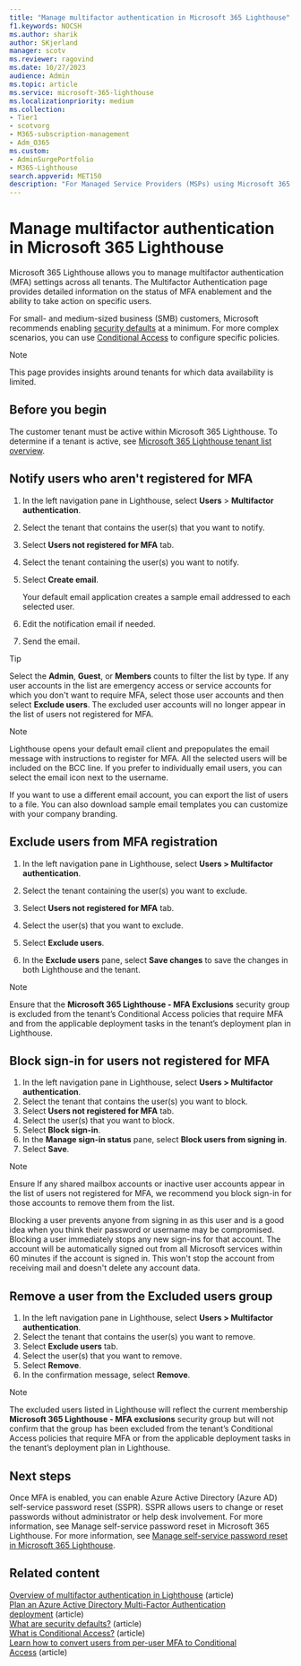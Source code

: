 ```yaml
---
title: "Manage multifactor authentication in Microsoft 365 Lighthouse"
f1.keywords: NOCSH
ms.author: sharik
author: SKjerland
manager: scotv
ms.reviewer: ragovind
ms.date: 10/27/2023
audience: Admin
ms.topic: article
ms.service: microsoft-365-lighthouse
ms.localizationpriority: medium
ms.collection:
- Tier1
- scotvorg
- M365-subscription-management
- Adm_O365
ms.custom:
- AdminSurgePortfolio
- M365-Lighthouse                         
search.appverid: MET150
description: "For Managed Service Providers (MSPs) using Microsoft 365 Lighthouse, learn how to manage multifactor authentication."
---
```


# Manage multifactor authentication in Microsoft 365 Lighthouse

Microsoft 365 Lighthouse allows you to manage multifactor authentication (MFA) settings across all tenants. The Multifactor Authentication page provides detailed information on the status of MFA enablement and the ability to take action on specific users.

For small- and medium-sized business (SMB) customers, Microsoft recommends enabling [security defaults](/azure/active-directory/fundamentals/concept-fundamentals-security-defaults) at a minimum. For more complex scenarios, you can use [Conditional Access](/azure/active-directory/conditional-access/overview) to configure specific policies.

> [!NOTE]
> This page provides insights around tenants for which data availability is limited.

## Before you begin

The customer tenant must be active within Microsoft 365 Lighthouse. To determine if a tenant is active, see [Microsoft 365 Lighthouse tenant list overview](m365-lighthouse-tenant-list-overview.md).

## Notify users who aren't registered for MFA

1. In the left navigation pane in Lighthouse, select **Users** \> **Multifactor authentication**.

2. Select the tenant that contains the user(s) that you want to notify.

3. Select **Users not registered for MFA** tab.

4. Select the tenant containing the user(s) you want to notify.

5. Select **Create email**.

    Your default email application creates a sample email addressed to each selected user.

6. Edit the notification email if needed.

7. Send the email.

> [!TIP]
> Select the **Admin**, **Guest**, or **Members** counts to filter the list by type. If any user accounts in the list are emergency access or service accounts for which you don't want to require MFA, select those user accounts and then select **Exclude users**. The excluded user accounts will no longer appear in the list of users not registered for MFA.

> [!NOTE]
> Lighthouse opens your default email client and prepopulates the email message with instructions to register for MFA. All the selected users will be included on the BCC line. If you prefer to individually email users, you can select the email icon next to the username.
>
> If you want to use a different email account, you can export the list of users to a file. You can also download sample email templates you can customize with your company branding.

## Exclude users from MFA registration

1. In the left navigation pane in Lighthouse, select **Users \> Multifactor authentication**.

2. Select the tenant containing the user(s) you want to exclude.

3. Select **Users not registered for MFA** tab.

4. Select the user(s) that you want to exclude.

5. Select **Exclude users**.

6. In the **Exclude users** pane, select **Save changes** to save the changes in both Lighthouse and the tenant.

> [!NOTE]
> Ensure that the **Microsoft 365 Lighthouse - MFA Exclusions** security group is excluded from the tenant’s Conditional Access policies that require MFA and from the applicable deployment tasks in the tenant’s deployment plan in Lighthouse.

## Block sign-in for users not registered for MFA

1. In the left navigation pane in Lighthouse, select **Users \> Multifactor authentication**.
2. Select the tenant that contains the user(s) you want to block.
3. Select **Users not registered for MFA** tab.
4. Select the user(s) that you want to block.
5. Select **Block sign-in**.
6. In the **Manage sign-in status** pane, select **Block users from signing in**.
7. Select **Save**.

> [!NOTE]
> Ensure If any shared mailbox accounts or inactive user accounts appear in the list of users not registered for MFA, we recommend you block sign-in for those accounts to remove them from the list.

Blocking a user prevents anyone from signing in as this user and is a good idea when you think their password or username may be compromised. Blocking a user immediately stops any new sign-ins for that account. The account will be automatically signed out from all Microsoft services within 60 minutes if the account is signed in. This won't stop the account from receiving mail and doesn't delete any account data.

## Remove a user from the Excluded users group

1. In the left navigation pane in Lighthouse, select **Users \> Multifactor authentication**.
2. Select the tenant that contains the user(s) you want to remove.
3. Select **Exclude users** tab.
4. Select the user(s) that you want to remove.
5. Select **Remove**.
6. In the confirmation message, select **Remove**.

> [!NOTE]
> The excluded users listed in Lighthouse will reflect the current membership **Microsoft 365 Lighthouse - MFA exclusions** security group but will not confirm that the group has been excluded from the tenant’s Conditional Access policies that require MFA or from the applicable deployment tasks in the tenant’s deployment plan in Lighthouse.

## Next steps

Once MFA is enabled, you can enable Azure Active Directory (Azure AD) self-service password reset (SSPR). SSPR allows users to change or reset passwords without administrator or help desk involvement. For more information, see Manage self-service password reset in Microsoft 365 Lighthouse. For more information, see [Manage self-service password reset in Microsoft 365 Lighthouse](m365-lighthouse-manage-sspr.md).

## Related content

[Overview of multifactor authentication in Lighthouse](m365-lighthouse-mfa-overview.md) (article)\
[Plan an Azure Active Directory Multi-Factor Authentication deployment](/azure/active-directory/authentication/howto-mfa-getstarted) (article)\
[What are security defaults?](/azure/active-directory/fundamentals/concept-fundamentals-security-defaults) (article)\
[What is Conditional Access?](/azure/active-directory/conditional-access/overview) (article)\
[Learn how to convert users from per-user MFA to Conditional Access](/azure/active-directory/authentication/howto-mfa-getstarted#convert-users-from-per-user-mfa-to-conditional-access-based-mfa) (article)
